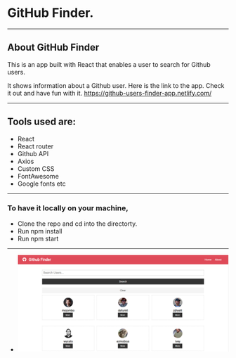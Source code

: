 # GitHub Finder.
***
## About GitHub Finder
This is an app built with React that enables a user 
to search for Github users.

It shows information about a Github user. Here is the link to the app. Check it out and have fun with it. <https://github-users-finder-app.netlify.com/>
***
## Tools used are:
- React
- React router
- Github API
- Axios
- Custom CSS
- FontAwesome
- Google fonts etc
***
### To have it locally on your machine, 
- Clone the repo and cd into the directorty.
- Run npm install 
- Run npm start
***
- ![GitHub Finder](/src/github-finder.PNG)
